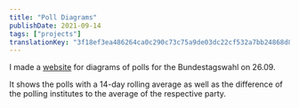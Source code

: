 ```yaml
---
title: "Poll Diagrams"
publishDate: 2021-09-14
tags: ["projects"]
translationKey: "3f18ef3ea486264ca0c290c73c75a9de03dc22cf532a7bb24868d8f1431b9a00"
---
```


I made a [website](https://wahlen.thinegen.de) for diagrams of polls for the Bundestagswahl on 26.09.

It shows the polls with a 14-day rolling average as well as the difference of the polling institutes to the average of the respective party.